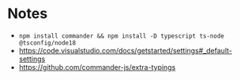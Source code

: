 # Notes

- `npm install commander && npm install -D typescript ts-node @tsconfig/node18`
- https://code.visualstudio.com/docs/getstarted/settings#_default-settings
- https://github.com/commander-js/extra-typings

